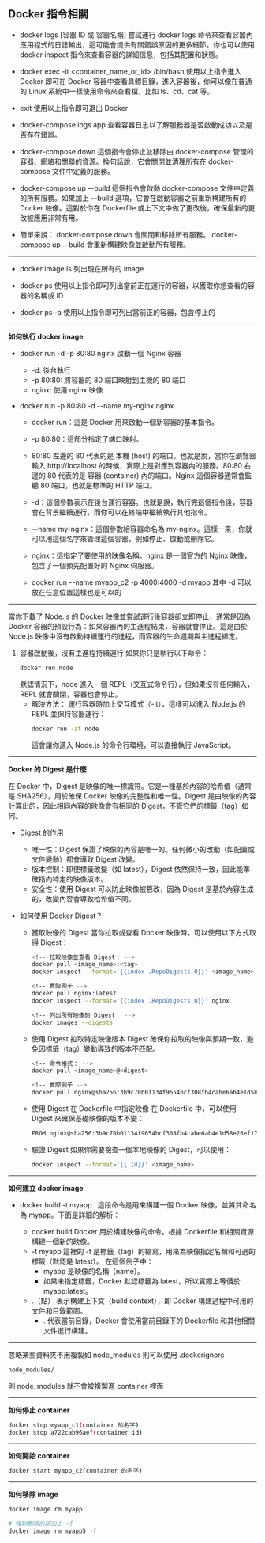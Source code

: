 ## Docker 指令相關

- docker logs [容器 ID 或 容器名稱]
  嘗試運行 docker logs 命令來查看容器內應用程式的日誌輸出，這可能會提供有關錯誤原因的更多細節。你也可以使用 docker inspect 指令來查看容器的詳細信息，包括其配置和狀態。

- docker exec -it <container_name_or_id> /bin/bash
  使用以上指令進入 Docker 即可在 Docker 容器中查看具體目錄，進入容器後，你可以像在普通的 Linux 系統中一樣使用命令來查看檔，比如 ls、cd、cat 等。

- exit
  使用以上指令即可退出 Docker

- docker-compose logs app
  查看容器日志以了解服務器是否啟動成功以及是否存在錯誤。

- docker-compose down
  這個指令會停止並移除由 docker-compose 管理的容器、網絡和關聯的資源。換句話說，它會關閉並清理所有在 docker-compose 文件中定義的服務。

- docker-compose up --build
  這個指令會啟動 docker-compose 文件中定義的所有服務。如果加上 --build 選項，它會在啟動容器之前重新構建所有的 Docker 映像。這對於你在 Dockerfile 或上下文中做了更改後，確保最新的更改被應用非常有用。

- 簡單來說：
  docker-compose down 會關閉和移除所有服務。
  docker-compose up --build 會重新構建映像並啟動所有服務。

---

- docker image ls
  列出現在所有的 image

- docker ps
  使用以上指令即可列出當前正在運行的容器，以獲取你想查看的容器的名稱或 ID

- docker ps -a
  使用以上指令即可列出當前正的容器，包含停止的

---

**如何執行 docker image**

- docker run -d -p 80:80 nginx
  啟動一個 Nginx 容器

  - -d: 後台執行
  - -p 80:80: 將容器的 80 端口映射到主機的 80 端口
  - nginx: 使用 nginx 映像

- docker run -p 80:80 -d --name my-nginx nginx

  - docker run：這是 Docker 用來啟動一個新容器的基本指令。
  - -p 80:80：這部分指定了端口映射。
  - 80:80 左邊的 80 代表的是 本機 (host) 的端口。也就是說，當你在瀏覽器輸入 http://localhost 的時候，實際上是對應到容器內的服務。80:80 右邊的 80 代表的是 容器 (container) 內的端口。Nginx 這個容器通常會監聽 80 端口，也就是標準的 HTTP 端口。
  - -d：這個參數表示在後台運行容器。也就是說，執行完這個指令後，容器會在背景繼續運行，而你可以在終端中繼續執行其他指令。
  - --name my-nginx：這個參數給容器命名為 my-nginx。這樣一來，你就可以用這個名字來管理這個容器，例如停止、啟動或刪除它。
  - nginx：這指定了要使用的映像名稱。nginx 是一個官方的 Nginx 映像，包含了一個預先配置好的 Nginx 伺服器。

  - docker run --name myapp_c2 -p 4000:4000 -d myapp
    其中 -d 可以放在任意位置這樣也是可以的

---

當你下載了 Node.js 的 Docker 映像並嘗試運行後容器卻立即停止，通常是因為 Docker 容器的預設行為：如果容器內的主進程結束，容器就會停止。這是由於 Node.js 映像中沒有啟動持續運行的進程，而容器的生命週期與主進程綁定。

1. 容器啟動後，沒有主進程持續運行
   如果你只是執行以下命令：
   ```bash
   docker run node
   ```
   默認情況下，node 進入一個 REPL（交互式命令行），但如果沒有任何輸入，REPL 就會關閉，容器也會停止。
   - 解決方法：
     運行容器時加上交互模式（-it），這樣可以進入 Node.js 的 REPL 並保持容器運行：
     ```bash
     docker run -it node
     ```
     這會讓你進入 Node.js 的命令行環境，可以直接執行 JavaScript。

---

**Docker 的 Digest 是什麼**

在 Docker 中，Digest 是映像的唯一標識符。它是一種基於內容的哈希值（通常是 SHA256），用於確保 Docker 映像的完整性和唯一性。Digest 是由映像的內容計算出的，因此相同內容的映像會有相同的 Digest，不管它們的標籤（tag）如何。

- Digest 的作用

  - 唯一性：Digest 保證了映像的內容是唯一的。任何微小的改動（如配置或文件變動）都會導致 Digest 改變。
  - 版本控制：即使標籤改變（如 latest），Digest 依然保持一致，因此能準確指向特定的映像版本。
  - 安全性：使用 Digest 可以防止映像被篡改，因為 Digest 是基於內容生成的，改變內容會導致哈希值不同。

- 如何使用 Docker Digest？

  - 獲取映像的 Digest
    當你拉取或查看 Docker 映像時，可以使用以下方式取得 Digest：

    ```bash
    <!-- 拉取映像並查看 Digest： -->
    docker pull <image_name>:<tag>
    docker inspect --format='{{index .RepoDigests 0}}' <image_name>

    <!-- 實際例子 -->
    docker pull nginx:latest
    docker inspect --format='{{index .RepoDigests 0}}' nginx

    <!-- 列出所有映像的 Digest： -->
    docker images --digests
    ```

  - 使用 Digest 拉取特定映像版本
    Digest 確保你拉取的映像與預期一致，避免因標籤（tag）變動導致的版本不匹配。

    ```bash
    <!-- 命令格式： -->
    docker pull <image_name>@<digest>

    <!-- 實際例子 -->
    docker pull nginx@sha256:3b9c70b01134f9654bcf308fb4cabe6ab4e1d58e26ef17dd0bfed7b8ef113d27
    ```

  - 使用 Digest 在 Dockerfile 中指定映像
    在 Dockerfile 中，可以使用 Digest 來確保基礎映像的版本不變：

    ```bash
    FROM nginx@sha256:3b9c70b01134f9654bcf308fb4cabe6ab4e1d58e26ef17dd0bfed7b8ef113d27
    ```

  - 驗證 Digest
    如果你需要檢查一個本地映像的 Digest，可以使用：

    ```bash
    docker inspect --format='{{.Id}}' <image_name>
    ```

---

**如何建立 docker image**

- docker build -t myapp .
  這段命令是用來構建一個 Docker 映像，並將其命名為 myapp。下面是詳細的解析：

  - docker build
    Docker 用於構建映像的命令，根據 Dockerfile 和相關資源構建一個新的映像。
  - -t myapp
    這裡的 -t 是標籤（tag）的縮寫，用來為映像指定名稱和可選的標籤（默認是 latest）。
    在這個例子中：
    - myapp 是映像的名稱（name）。
    - 如果未指定標籤，Docker 默認標籤為 latest，所以實際上等價於 myapp:latest。
  - .（點）
    表示構建上下文（build context），即 Docker 構建過程中可用的文件和目錄範圍。
    - . 代表當前目錄，Docker 會使用當前目錄下的 Dockerfile 和其他相關文件進行構建。

---

忽略某些資料夾不用複製如 node_modules
則可以使用 .dockerignore

```bash
node_modules/
```

則 node_modules 就不會被複製進 container 裡面

---

**如何停止 container**

```bash
docker stop myapp_c1(container 的名字)
docker stop a722cab96aef(container id)
```

---

**如何開始 container**

```bash
docker start myapp_c2(container 的名字)
```

---

**如何移除 image**

```bash
docker image rm myapp

# 強制刪除的話加上 -f
docker image rm myapp5 -f
```
